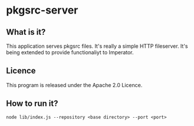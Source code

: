 # pkgsrc-server

## What is it?

This application serves pkgsrc files. It's really a simple HTTP fileserver.
It's being extended to provide functionaliyt to Imperator.

## Licence

This program is released under the Apache 2.0 Licence.

## How to run it?

`node lib/index.js --repository <base directory> --port <port>`

